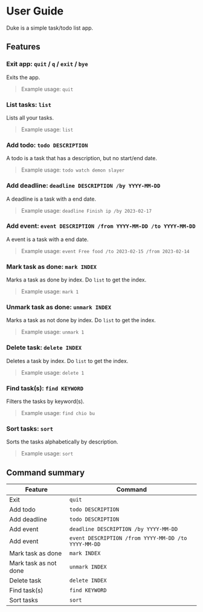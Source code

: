 # User Guide

Duke is a simple task/todo list app.

## Features

### Exit app: `quit` / `q` / `exit` / `bye`

Exits the app.

> Example usage: `quit`

### List tasks: `list`

Lists all your tasks.

> Example usage: `list`

### Add todo: `todo DESCRIPTION`

A todo is a task that has a description, but no start/end date.

> Example usage: `todo watch demon slayer`

### Add deadline: `deadline DESCRIPTION /by YYYY-MM-DD`

A deadline is a task with a end date.

> Example usage: `deadline Finish ip /by 2023-02-17`

### Add event: `event DESCRIPTION /from YYYY-MM-DD /to YYYY-MM-DD`

A event is a task with a end date.

> Example usage: `event Free food /to 2023-02-15 /from 2023-02-14`

### Mark task as done: `mark INDEX`

Marks a task as done by index. Do `list` to get the index.

> Example usage: `mark 1`

### Unmark task as done: `unmark INDEX`

Marks a task as not done by index. Do `list` to get the index.

> Example usage: `unmark 1`

### Delete task: `delete INDEX`

Deletes a task by index. Do `list` to get the index.

> Example usage: `delete 1`

### Find task(s): `find KEYWORD`

Filters the tasks by keyword(s).

> Example usage: `find chio bu`

### Sort tasks: `sort`

Sorts the tasks alphabetically by description.

> Example usage: `sort`

## Command summary

| Feature               | Command                                             |
| --------------------- | --------------------------------------------------- |
| Exit                  | `quit`                                              |
| Add todo              | `todo DESCRIPTION`                                  |
| Add deadline          | `todo DESCRIPTION`                                  |
| Add event             | `deadline DESCRIPTION /by YYYY-MM-DD`               |
| Add event             | `event DESCRIPTION /from YYYY-MM-DD /to YYYY-MM-DD` |
| Mark task as done     | `mark INDEX`                                        |
| Mark task as not done | `unmark INDEX`                                      |
| Delete task           | `delete INDEX`                                      |
| Find task(s)          | `find KEYWORD`                                      |
| Sort tasks            | `sort`                                              |
